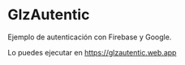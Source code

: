 # GlzAutentic
Ejemplo de autenticación con Firebase y Google.

Lo puedes ejecutar en https://glzautentic.web.app
